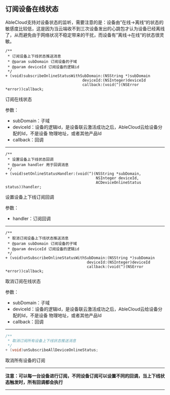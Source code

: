 ## 订阅设备在线状态

AbleCloud支持对设备状态的监听，需要注意的是：设备由”在线->离线“的状态的敏感度比较低，这是因为当云端收不到三次设备发出的心跳包才认为设备已经离线了，从而避免由于网络状况不稳定带来的干扰，而设备有”离线->在线“的状态很灵敏。

```objc
/**
 * 订阅设备上下线状态推送消息
 * @param subDomain 订阅设备的子域
 * @param deviceId 订阅设备的逻辑id
 */
+ (void)subscribeOnlineStatusWithSubDomain:(NSString *)subDomain
                                  deviceId:(NSInteger)deviceId
                                  callback:(void(^)(NSError *error))callback;
```

订阅在线状态

参数：

- subDomain：子域
- deviceId：设备的逻辑id，是设备联云激活成功之后，AbleCloud云给设备分配的Id，不是设备
  物理地址，或者其他产品Id
- callback：回调

---

```objc
/**
 * 设置设备上下线状态回调
 * @param handler 用于回调消息
 */
+ (void)setOnlineStatusHandler:(void(^)(NSString *subDomain,
                                        NSInteger deviceId,
                                        ACDeviceOnlineStatus status))handler;
```

设置设备上下线订阅回调

参数：

- handler：订阅回调

---

```objc
/**
 * 取消订阅设备上下线状态推送消息
 * @param subDomain 订阅设备的子域
 * @param deviceId 订阅设备的逻辑id
 */
+ (void)unSubscribeOnlineStatusWithSubDomain:(NSString *)subDomain
                                    deviceId:(NSInteger)deviceId
                                    callback:(void(^)(NSError *error))callback;
```

取消订阅在线状态

参数：

- subDomain：子域
- deviceId：设备的逻辑id，是设备联云激活成功之后，AbleCloud云给设备分配的Id，不是设备
  物理地址，或者其他产品Id
- callback：回调

---

```java
/**
 * 取消订阅所有设备上下线状态推送消息
 */
+ (void)unSubscribeAllDeviceOnlineStatus;
```

取消所有设备的订阅

---

**注意：可以每一台设备进行订阅，不同设备订阅可以设置不同的回调，当上下线状态触发时，所有回调都会执行**

---
